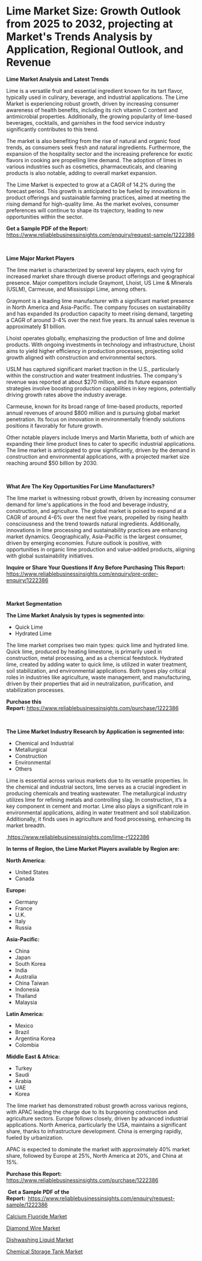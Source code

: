 <p><h1>Lime Market Size: Growth Outlook from 2025 to 2032, projecting at Market's Trends Analysis by Application, Regional Outlook, and Revenue</h1></p><p><strong>Lime Market Analysis and Latest Trends</strong></p>
<p><p>Lime is a versatile fruit and essential ingredient known for its tart flavor, typically used in culinary, beverage, and industrial applications. The Lime Market is experiencing robust growth, driven by increasing consumer awareness of health benefits, including its rich vitamin C content and antimicrobial properties. Additionally, the growing popularity of lime-based beverages, cocktails, and garnishes in the food service industry significantly contributes to this trend.</p><p>The market is also benefiting from the rise of natural and organic food trends, as consumers seek fresh and natural ingredients. Furthermore, the expansion of the hospitality sector and the increasing preference for exotic flavors in cooking are propelling lime demand. The adoption of limes in various industries such as cosmetics, pharmaceuticals, and cleaning products is also notable, adding to overall market expansion.</p><p>The Lime Market is expected to grow at a CAGR of 14.2% during the forecast period. This growth is anticipated to be fueled by innovations in product offerings and sustainable farming practices, aimed at meeting the rising demand for high-quality lime. As the market evolves, consumer preferences will continue to shape its trajectory, leading to new opportunities within the sector.</p></p>
<p><strong>Get a Sample PDF of the Report:&nbsp;</strong> <a href="https://www.reliablebusinessinsights.com/enquiry/request-sample/1222386?utm_campaign=1121&utm_medium=2&utm_source=Github&utm_content=ia&utm_term=31012025&utm_id=lime">https://www.reliablebusinessinsights.com/enquiry/request-sample/1222386</a></p>
<p>&nbsp;</p>
<p><strong>Lime Major Market Players</strong></p>
<p><p>The lime market is characterized by several key players, each vying for increased market share through diverse product offerings and geographical presence. Major competitors include Graymont, Lhoist, US Lime & Minerals (USLM), Carmeuse, and Mississippi Lime, among others.</p><p>Graymont is a leading lime manufacturer with a significant market presence in North America and Asia-Pacific. The company focuses on sustainability and has expanded its production capacity to meet rising demand, targeting a CAGR of around 3-4% over the next five years. Its annual sales revenue is approximately $1 billion.</p><p>Lhoist operates globally, emphasizing the production of lime and dolime products. With ongoing investments in technology and infrastructure, Lhoist aims to yield higher efficiency in production processes, projecting solid growth aligned with construction and environmental sectors.</p><p>USLM has captured significant market traction in the U.S., particularly within the construction and water treatment industries. The company's revenue was reported at about $270 million, and its future expansion strategies involve boosting production capabilities in key regions, potentially driving growth rates above the industry average.</p><p>Carmeuse, known for its broad range of lime-based products, reported annual revenues of around $800 million and is pursuing global market penetration. Its focus on innovation in environmentally friendly solutions positions it favorably for future growth.</p><p>Other notable players include Imerys and Martin Marietta, both of which are expanding their lime product lines to cater to specific industrial applications. The lime market is anticipated to grow significantly, driven by the demand in construction and environmental applications, with a projected market size reaching around $50 billion by 2030.</p></p>
<p>&nbsp;</p>
<p><strong>What Are The Key Opportunities For Lime Manufacturers?</strong></p>
<p><p>The lime market is witnessing robust growth, driven by increasing consumer demand for lime's applications in the food and beverage industry, construction, and agriculture. The global market is poised to expand at a CAGR of around 4-6% over the next five years, propelled by rising health consciousness and the trend towards natural ingredients. Additionally, innovations in lime processing and sustainability practices are enhancing market dynamics. Geographically, Asia-Pacific is the largest consumer, driven by emerging economies. Future outlook is positive, with opportunities in organic lime production and value-added products, aligning with global sustainability initiatives.</p></p>
<p><strong>Inquire or Share Your Questions If Any Before Purchasing This Report:</strong> <a href="https://www.reliablebusinessinsights.com/enquiry/pre-order-enquiry/1222386?utm_campaign=1121&utm_medium=2&utm_source=Github&utm_content=ia&utm_term=31012025&utm_id=lime">https://www.reliablebusinessinsights.com/enquiry/pre-order-enquiry/1222386</a></p>
<p>&nbsp;</p>
<p><strong>Market Segmentation</strong></p>
<p><strong>The Lime Market Analysis by types is segmented into:</strong></p>
<p><ul><li>Quick Lime</li><li>Hydrated Lime</li></ul></p>
<p><p>The lime market comprises two main types: quick lime and hydrated lime. Quick lime, produced by heating limestone, is primarily used in construction, metal processing, and as a chemical feedstock. Hydrated lime, created by adding water to quick lime, is utilized in water treatment, soil stabilization, and environmental applications. Both types play critical roles in industries like agriculture, waste management, and manufacturing, driven by their properties that aid in neutralization, purification, and stabilization processes.</p></p>
<p><strong>Purchase this Report:&nbsp;</strong><a href="https://www.reliablebusinessinsights.com/purchase/1222386?utm_campaign=1121&utm_medium=2&utm_source=Github&utm_content=ia&utm_term=31012025&utm_id=lime">https://www.reliablebusinessinsights.com/purchase/1222386</a></p>
<p>&nbsp;</p>
<p><strong>The Lime Market Industry Research by Application is segmented into:</strong></p>
<p><ul><li>Chemical and Industrial</li><li>Metallurgical</li><li>Construction</li><li>Environmental</li><li>Others</li></ul></p>
<p><p>Lime is essential across various markets due to its versatile properties. In the chemical and industrial sectors, lime serves as a crucial ingredient in producing chemicals and treating wastewater. The metallurgical industry utilizes lime for refining metals and controlling slag. In construction, it’s a key component in cement and mortar. Lime also plays a significant role in environmental applications, aiding in water treatment and soil stabilization. Additionally, it finds uses in agriculture and food processing, enhancing its market breadth.</p></p>
<p><a href="https://www.reliablebusinessinsights.com/lime-r1222386?utm_campaign=1121&utm_medium=2&utm_source=Github&utm_content=ia&utm_term=31012025&utm_id=lime">&nbsp;https://www.reliablebusinessinsights.com/lime-r1222386</a></p>
<p><strong>In terms of Region, the Lime Market Players available by Region are:</strong></p>
<p>
    <p> <strong> North America: </strong>
        <ul>
            <li>United States</li>
            <li>Canada</li>
        </ul>
        </p> 
    <p> <strong> Europe: </strong>
        <ul>
            <li>Germany</li>
            <li>France</li>
            <li>U.K.</li>
            <li>Italy</li>
            <li>Russia</li>
        </ul>
        </p> 
    <p> <strong> Asia-Pacific: </strong>
        <ul>
            <li>China</li>
            <li>Japan</li>
            <li>South Korea</li>
            <li>India</li>
            <li>Australia</li>
            <li>China Taiwan</li>
            <li>Indonesia</li>
            <li>Thailand</li>
            <li>Malaysia</li>
        </ul>
        </p> 
    <p> <strong> Latin America: </strong>
        <ul>
            <li>Mexico</li>
            <li>Brazil</li>
            <li>Argentina Korea</li>
            <li>Colombia</li>
        </ul>
        </p> 
    <p> <strong> Middle East & Africa: </strong>
        <ul>
            <li>Turkey</li>
            <li>Saudi</li>
            <li>Arabia</li>
            <li>UAE</li>
            <li>Korea</li>
        </ul>
    </p>
    </p>
<p><p>The lime market has demonstrated robust growth across various regions, with APAC leading the charge due to its burgeoning construction and agriculture sectors. Europe follows closely, driven by advanced industrial applications. North America, particularly the USA, maintains a significant share, thanks to infrastructure development. China is emerging rapidly, fueled by urbanization.</p><p>APAC is expected to dominate the market with approximately 40% market share, followed by Europe at 25%, North America at 20%, and China at 15%.</p></p>
<p><strong>Purchase this Report: </strong><a href="https://www.reliablebusinessinsights.com/purchase/1222386?utm_campaign=1121&utm_medium=2&utm_source=Github&utm_content=ia&utm_term=31012025&utm_id=lime">https://www.reliablebusinessinsights.com/purchase/1222386</a></p>
<p>&nbsp;<strong>Get a Sample PDF of the Report:&nbsp;&nbsp;</strong><a href="https://www.reliablebusinessinsights.com/enquiry/request-sample/1222386?utm_campaign=1121&utm_medium=2&utm_source=Github&utm_content=ia&utm_term=31012025&utm_id=lime">https://www.reliablebusinessinsights.com/enquiry/request-sample/1222386</a></p>
<p><strong></strong></p>
<p><p><a href="https://github.com/itayjedhe/Market-Research-Report-List-1/blob/main/calcium-fluoride-market.md?utm_campaign=1121&utm_medium=2&utm_source=Github&utm_content=ia&utm_term=31012025&utm_id=lime">Calcium Fluoride Market</a></p><p><a href="https://github.com/aksayvoogdt/Market-Research-Report-List-1/blob/main/diamond-wire-market.md?utm_campaign=1121&utm_medium=2&utm_source=Github&utm_content=ia&utm_term=31012025&utm_id=lime">Diamond Wire Market</a></p><p><a href="https://github.com/eusoffyhanty/Market-Research-Report-List-1/blob/main/dishwashing-liquid-market.md?utm_campaign=1121&utm_medium=2&utm_source=Github&utm_content=ia&utm_term=31012025&utm_id=lime">Dishwashing Liquid Market</a></p><p><a href="https://github.com/alasmyayock/Market-Research-Report-List-1/blob/main/chemical-storage-tank-market.md?utm_campaign=1121&utm_medium=2&utm_source=Github&utm_content=ia&utm_term=31012025&utm_id=lime">Chemical Storage Tank Market</a></p></p>